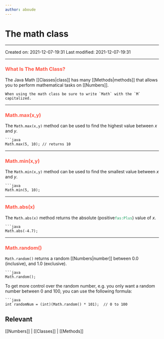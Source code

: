 ```yaml
---
author: aboude
---
```

# The math class
___

Created on: 2021-12-07-19:31
Last modified: 2021-12-07-19:31

___

### <span style="color: #ff5545;text-transform: capitalize;">What is the math class?</span>

The Java Math [[Classes|class]] has many [[Methods|methods]] that allows you to perform mathematical tasks on [[Numbers]].

```ad-warning
When using the math class be sure to write `Math` with the `M`  capitalized. 
```
___
### <span style="color: #ff5545;">Math.max(x,y)</span>
The `Math.max(x,y)` method can be used to find the highest value between _x_ and _y_.
```ad-example
```java
Math.max(5, 10); // returns 10
```
___
### <span style="color: #ff5545;">Math.min(x,y)</span>
The `Math.min(x,y)` method can be used to find the smallest value between _x_ and _y_.
```ad-example
```java
Math.min(5, 10);
```
___
### <span style="color: #ff5545;">Math.abs(x)</span>
The `Math.abs(x)` method returns the absolute (positive<span style="color:18a05e">`fas:Plus`</span>) value of _x_.
```ad-example
```java
Math.abs(-4.7);
```
___
### <span style="color: #ff5545;">Math.random()</span>
`Math.random()` returns a random [[Numbers|number]] between 0.0 (inclusive), and 1.0 (exclusive).
```ad-example
```java
Math.random();
```
To get more control over the random number, e.g. you only want a random number between 0 and 100, you can use the following formula:
```ad-example
```java
int randomNum = (int)(Math.random() * 101);  // 0 to 100
```

## Relevant 
[[Numbers]] | [[Classes]] | [[Methods]]